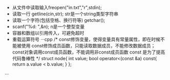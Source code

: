 - 从文件中读取输入freopen("in.txt","r",stdin);
- 读取一行 getline(cin,str); str是一个string类型字符串
- 读取一个字符(包括空格、换行符等) getchar();
- scanf("%d: ",&n); n是一个整型变量
- 容器和数组以引用传入，可避免超时
- 重载运算符号
···cpp
/*
const修饰变量，使得变量具有常量属性，即在时候不能被使用
const修饰成员函数，只能读取数据成员，不能修改数据成员；const对象调用const成员函数，不能调用非const成员函数
const 是为了提高代码鲁棒性
*/
struct node{
    int value;
    bool operator<(const &a) const{
        return a.value < b.value;
    }
};


···


